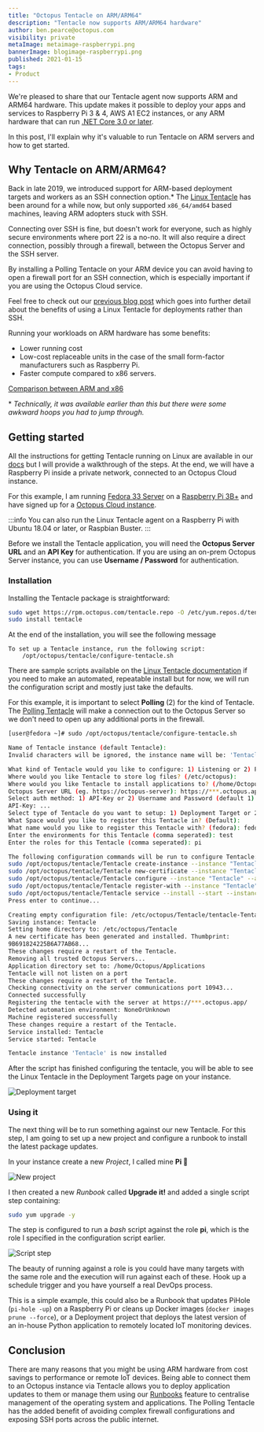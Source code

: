 ```yaml
---
title: "Octopus Tentacle on ARM/ARM64"
description: "Tentacle now supports ARM/ARM64 hardware"
author: ben.pearce@octopus.com
visibility: private
metaImage: metaimage-raspberrypi.png
bannerImage: blogimage-raspberrypi.png
published: 2021-01-15
tags:
- Product
---
```


We're pleased to share that our Tentacle agent now supports ARM and ARM64 hardware. This update makes it possible to deploy your apps and services to Raspberry Pi 3 & 4, AWS A1 EC2 instances, or any ARM hardware that can run [.NET Core 3.0 or later](https://devblogs.microsoft.com/dotnet/announcing-net-core-3-0/#platform-support). 

In this post, I'll explain why it's valuable to run Tentacle on ARM servers and how to get started.

## Why Tentacle on ARM/ARM64? 

Back in late 2019, we introduced support for ARM-based deployment targets and workers as an SSH connection option.* The [Linux Tentacle](https://octopus.com/downloads/tentacle#linux) has been around for a while now, but only supported `x86_64/amd64` based machines, leaving ARM adopters stuck with SSH.

Connecting over SSH is fine, but doesn't work for everyone, such as highly secure environments where port 22 is a no-no. It will also require a direct connection, possibly through a firewall, between the Octopus Server and the SSH server. 

By installing a Polling Tentacle on your ARM device you can avoid having to open a firewall port for an SSH connection, which is especially important if you are using the Octopus Cloud service. 

Feel free to check out our [previous blog post](https://octopus.com/blog/tentacle-on-linux) which goes into further detail about the benefits of using a Linux Tentacle for deployments rather than SSH.

Running your workloads on ARM hardware has some benefits:
- Lower running cost
- Low-cost replaceable units in the case of the small form-factor manufacturers such as Raspberry Pi.
- Faster compute compared to x86 servers.

[Comparison between ARM and x86](https://www.section.io/engineering-education/arm-x86/)

\* _Technically, it was available earlier than this but there were some awkward hoops you had to jump through._

## Getting started

All the instructions for getting Tentacle running on Linux are available in our [docs](https://octopus.com/docs/infrastructure/deployment-targets/linux/tentacle) but I will provide a walkthrough of the steps. At the end, we will have a Raspberry Pi inside a private network, connected to an Octopus Cloud instance.

For this example, I am running [Fedora 33 Server](https://getfedora.org/en/server/download/) on a [Raspberry Pi 3B+](https://www.raspberrypi.org/products/) and have signed up for a [Octopus Cloud instance](https://octopus.com/start/cloud).

:::info
You can also run the Linux Tentacle agent on a Raspberry Pi with Ubuntu 18.04 or later, or Raspbian Buster.
:::

Before we install the Tentacle application, you will need the **Octopus Server URL** and an **API Key** for authentication. If you are using an on-prem Octopus Server instance, you can use **Username / Password** for authentication.

### Installation

Installing the Tentacle package is straightforward:

```bash
sudo wget https://rpm.octopus.com/tentacle.repo -O /etc/yum.repos.d/tentacle.repo
sudo install tentacle
```

At the end of the installation, you will see the following message
```
To set up a Tentacle instance, run the following script:
    /opt/octopus/tentacle/configure-tentacle.sh
```

There are sample scripts available on the [Linux Tentacle documentation](https://octopus.com/docs/infrastructure/deployment-targets/linux/tentacle) if you need to make an automated, repeatable install but for now, we will run the configuration script and mostly just take the defaults.

For this example, it is important to select **Polling** (2) for the kind of Tentacle. The [Polling Tentacle](https://octopus.com/docs/infrastructure/deployment-targets/windows-targets/tentacle-communication#polling-tentacles) will make a connection out to the Octopus Server so we don't need to open up any additional ports in the firewall.

```bash
[user@fedora ~]# sudo /opt/octopus/tentacle/configure-tentacle.sh

Name of Tentacle instance (default Tentacle):
Invalid characters will be ignored, the instance name will be: 'Tentacle'

What kind of Tentacle would you like to configure: 1) Listening or 2) Polling (default 1): 2
Where would you like Tentacle to store log files? (/etc/octopus):
Where would you like Tentacle to install applications to? (/home/Octopus/Applications):
Octopus Server URL (eg. https://octopus-server): https://***.octopus.app
Select auth method: 1) API-Key or 2) Username and Password (default 1): 1
API-Key: ...
Select type of Tentacle do you want to setup: 1) Deployment Target or 2) Worker (default 1): 1
What Space would you like to register this Tentacle in? (Default):
What name would you like to register this Tentacle with? (fedora): fedorapi
Enter the environments for this Tentacle (comma seperated): test
Enter the roles for this Tentacle (comma seperated): pi

The following configuration commands will be run to configure Tentacle:
sudo /opt/octopus/tentacle/Tentacle create-instance --instance "Tentacle" --config "/etc/octopus/Tentacle/tentacle-Tentacle.config"
sudo /opt/octopus/tentacle/Tentacle new-certificate --instance "Tentacle" --if-blank
sudo /opt/octopus/tentacle/Tentacle configure --instance "Tentacle" --app "/home/Octopus/Applications" --noListen "True" --reset-trust
sudo /opt/octopus/tentacle/Tentacle register-with --instance "Tentacle" --server "https://***.octopus.app" --name "fedorapi" --comms-style "TentacleActive" --server-comms-port "10943" --apiKey "API-XXXXXXXXXXXXXXXXXXXXXXXXXX" --space "Default" --environment "test"  --role "pi"
sudo /opt/octopus/tentacle/Tentacle service --install --start --instance "Tentacle"
Press enter to continue...

Creating empty configuration file: /etc/octopus/Tentacle/tentacle-Tentacle.config
Saving instance: Tentacle
Setting home directory to: /etc/octopus/Tentacle
A new certificate has been generated and installed. Thumbprint:
9B691824225B6A77AB68...
These changes require a restart of the Tentacle.
Removing all trusted Octopus Servers...
Application directory set to: /home/Octopus/Applications
Tentacle will not listen on a port
These changes require a restart of the Tentacle.
Checking connectivity on the server communications port 10943...
Connected successfully
Registering the tentacle with the server at https://***.octopus.app/
Detected automation environment: NoneOrUnknown
Machine registered successfully
These changes require a restart of the Tentacle.
Service installed: Tentacle
Service started: Tentacle

Tentacle instance 'Tentacle' is now installed
```

After the script has finished configuring the tentacle, you will be able to see the Linux Tentacle in the Deployment Targets page on your instance.

![Deployment target](deployment-target.png "width=200")

### Using it

The next thing will be to run something against our new Tentacle.
For this step, I am going to set up a new project and configure a runbook to install the latest package updates.

In your instance create a new _Project_, I called mine **Pi 🥧**

![New project](project.png "width=200")

I then created a new _Runbook_ called **Upgrade it!** and added a single script step containing:
```bash
sudo yum upgrade -y
```

The step is configured to run a _bash_ script against the role **pi**, which is the role I specified in the configuration script earlier.

![Script step](script-step.png)

The beauty of running against a role is you could have many targets with the same role and the execution will run against each of these. Hook up a schedule trigger and you have yourself a real DevOps process.

This is a simple example, this could also be a Runbook that updates PiHole (`pi-hole -up`) on a Raspberry Pi or cleans up Docker images (`docker images prune --force`), or a Deployment project that deploys the latest version of an in-house Python application to remotely located IoT monitoring devices.

## Conclusion

There are many reasons that you might be using ARM hardware from cost savings to performance or remote IoT devices. Being able to connect them to an Octopus instance via Tentacle allows you to deploy application updates to them or manage them using our [Runbooks](https://octopus.com/docs/runbooks) feature to centralise management of the operating system and applications. The Polling Tentacle has the added benefit of avoiding complex firewall configurations and exposing SSH ports across the public internet.
